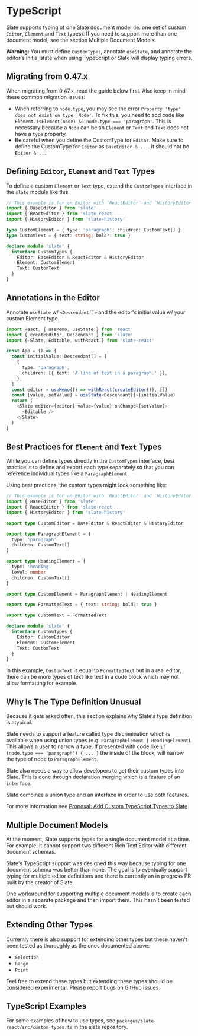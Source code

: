 # TypeScript

Slate supports typing of one Slate document model \(ie. one set of custom `Editor`, `Element` and `Text` types\). If you need to support more than one document model, see the section Multiple Document Models.

**Warning:** You must define `CustomTypes`, annotate `useState`, and annotate the editor's initial state when using TypeScript or Slate will display typing errors.

## Migrating from 0.47.x

When migrating from 0.47.x, read the guide below first. Also keep in mind these common migration issues:

- When referring to `node.type`, you may see the error `Property 'type' does not exist on type 'Node'`. To fix this, you need to add code like `Element.isElement(node) && node.type === 'paragraph'`. This is necessary because a `Node` can be an `Element` or `Text` and `Text` does not have a `type` property.
- Be careful when you define the CustomType for `Editor`. Make sure to define the CustomType for `Editor` as `BaseEditor & ...`. It should not be `Editor & ...`

## Defining `Editor`, `Element` and `Text` Types

To define a custom `Element` or `Text` type, extend the `CustomTypes` interface in the `slate` module like this.

```typescript
// This example is for an Editor with `ReactEditor` and `HistoryEditor`
import { BaseEditor } from 'slate'
import { ReactEditor } from 'slate-react'
import { HistoryEditor } from 'slate-history'

type CustomElement = { type: 'paragraph'; children: CustomText[] }
type CustomText = { text: string; bold?: true }

declare module 'slate' {
  interface CustomTypes {
    Editor: BaseEditor & ReactEditor & HistoryEditor
    Element: CustomElement
    Text: CustomText
  }
}
```

## Annotations in the Editor

Annotate `useState` w/ `<Descendant[]>` and the editor's initial value w/ your custom Element type.

```typescript jsx
import React, { useMemo, useState } from 'react'
import { createEditor, Descendant } from 'slate'
import { Slate, Editable, withReact } from 'slate-react'

const App = () => {
  const initialValue: Descendant[] = [
    {
      type: 'paragraph',
      children: [{ text: 'A line of text in a paragraph.' }],
    },
  ]
  const editor = useMemo(() => withReact(createEditor()), [])
  const [value, setValue] = useState<Descendant[]>(initialValue)
  return (
    <Slate editor={editor} value={value} onChange={setValue}>
      <Editable />
    </Slate>
  )
}
```

## Best Practices for `Element` and `Text` Types

While you can define types directly in the `CustomTypes` interface, best practice is to define and export each type separately so that you can reference individual types like a `ParagraphElement`.

Using best practices, the custom types might look something like:

```typescript
// This example is for an Editor with `ReactEditor` and `HistoryEditor`
import { BaseEditor } from 'slate'
import { ReactEditor } from 'slate-react'
import { HistoryEditor } from 'slate-history'

export type CustomEditor = BaseEditor & ReactEditor & HistoryEditor

export type ParagraphElement = {
  type: 'paragraph'
  children: CustomText[]
}

export type HeadingElement = {
  type: 'heading'
  level: number
  children: CustomText[]
}

export type CustomElement = ParagraphElement | HeadingElement

export type FormattedText = { text: string; bold?: true }

export type CustomText = FormattedText

declare module 'slate' {
  interface CustomTypes {
    Editor: CustomEditor
    Element: CustomElement
    Text: CustomText
  }
}
```

In this example, `CustomText` is equal to `FormattedText` but in a real editor, there can be more types of text like text in a code block which may not allow formatting for example.

## Why Is The Type Definition Unusual

Because it gets asked often, this section explains why Slate's type definition is atypical.

Slate needs to support a feature called type discrimination which is available when using union types \(e.g. `ParagraphElement | HeadingElement`\). This allows a user to narrow a type. If presented with code like `if (node.type === 'paragraph') { ... }` the inside of the block, will narrow the type of node to `ParagraphElement`.

Slate also needs a way to allow developers to get their custom types into Slate. This is done through declaration merging which is a feature of an `interface`.

Slate combines a union type and an interface in order to use both features.

For more information see [Proposal: Add Custom TypeScript Types to Slate](https://github.com/ianstormtaylor/slate/issues/3725)

## Multiple Document Models

At the moment, Slate supports types for a single document model at a time. For example, it cannot support two different Rich Text Editor with different document schemas.

Slate's TypeScript support was designed this way because typing for one document schema was better than none. The goal is to eventually support typing for multiple editor definitions and there is currently an in progress PR built by the creator of Slate.

One workaround for supporting multiple document models is to create each editor in a separate package and then import them. This hasn't been tested but should work.

## Extending Other Types

Currently there is also support for extending other types but these haven't been tested as thoroughly as the ones documented above:

- `Selection`
- `Range`
- `Point`

Feel free to extend these types but extending these types should be considered experimental. Please report bugs on GitHub issues.

## TypeScript Examples

For some examples of how to use types, see `packages/slate-react/src/custom-types.ts` in the slate repository.
